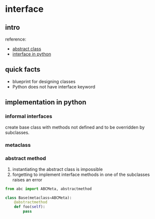 # interface

## intro

reference:

- [abstract class](https://dbader.org/blog/abstract-base-classes-in-python)
- [interface in python](https://realpython.com/python-interface/)

## quick facts

- blueprint for designing classes
- Python does not have interface keyword

## implementation in python

### informal interfaces
create base class with methods not defined and to be overridden by subclasses.
### metaclass


### abstract method

1. instantiating the abstract class is impossible
2. forgetting to implement interface methods in one of the subclasses raises an error

```Python
from abc import ABCMeta, abstractmethod

class Base(metaclass=ABCMeta):
    @abstractmethod
    def foo(self):
        pass
```